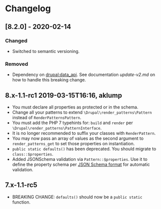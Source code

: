 # Changelog

## [8.2.0] - 2020-02-14

### Changed

- Switched to semantic versioning.
  
### Removed

- Dependency on [drupal:data_api](https://www.drupal.org/project/data_api).  See documentation _update-v2.md_ on how to handle this breaking change.

## 8.x-1.1-rc1 2019-03-15T16:16, aklump

* You must declare all properties as protected or in the schema.
* Change all your patterns to extend `\Drupal\render_patterns\Pattern` instead of `RenderPatternsPattern`.
* You must add the PHP 7 typehints for: `build` and `render` per `\Drupal\render_patterns\PatternInterface`.
* It is no longer recommended to suffix your classes with `RenderPattern`.
* You may now pass an array of values as the second argument to `render_patterns_get` to set those properties on instantiation.
* `public static defaults()` has been deprecated.  You should migrate to `class::$properties`.
* Added JSONSchema validation via `Pattern::$properties`.  Use it to define the property schema per [JSON Schema format](https://json-schema.org/latest/json-schema-validation.html) for automatic validation.

## 7.x-1.1-rc5

* BREAKING CHANGE: `defaults()` should now be a `public static` function.

